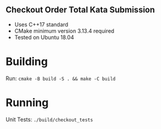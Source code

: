 ## Checkout Order Total Kata Submission
- Uses C++17 standard
- CMake minimum version 3.13.4 required
- Tested on Ubuntu 18.04

# Building
Run: `cmake -B build -S . && make -C build`

# Running

Unit Tests: `./build/checkout_tests`
